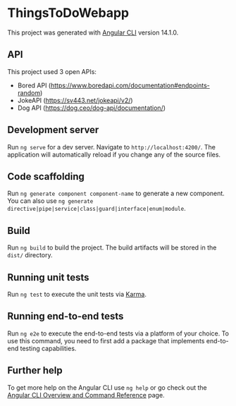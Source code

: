 # ThingsToDoWebapp

This project was generated with [Angular CLI](https://github.com/angular/angular-cli) version 14.1.0.

## API

This project used 3 open APIs:
- Bored API (https://www.boredapi.com/documentation#endpoints-random)
- JokeAPI (https://sv443.net/jokeapi/v2/)
- Dog API (https://dog.ceo/dog-api/documentation/)

## Development server

Run `ng serve` for a dev server. Navigate to `http://localhost:4200/`. The application will automatically reload if you change any of the source files.

## Code scaffolding

Run `ng generate component component-name` to generate a new component. You can also use `ng generate directive|pipe|service|class|guard|interface|enum|module`.

## Build

Run `ng build` to build the project. The build artifacts will be stored in the `dist/` directory.

## Running unit tests

Run `ng test` to execute the unit tests via [Karma](https://karma-runner.github.io).

## Running end-to-end tests

Run `ng e2e` to execute the end-to-end tests via a platform of your choice. To use this command, you need to first add a package that implements end-to-end testing capabilities.

## Further help

To get more help on the Angular CLI use `ng help` or go check out the [Angular CLI Overview and Command Reference](https://angular.io/cli) page.
